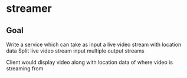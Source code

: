 streamer
========

Goal
----

Write a service which can take as input a live video stream with location data
Split live video stream input multiple output streams

Client would display video along with location data of where video is streaming from

